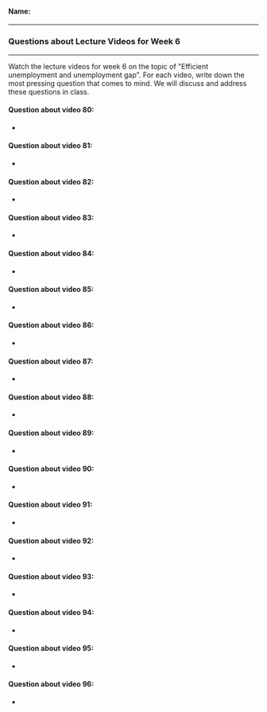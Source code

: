 #### Name:

---

### Questions about Lecture Videos for Week 6

---

Watch the lecture videos for week 6 on the topic of "Efficient unemployment and unemployment gap". For each video, write down the most pressing question that comes to mind. We will discuss and address these questions in class.

#### Question about video 80:

+ 

#### Question about video 81:

+ 

#### Question about video 82:

+ 

#### Question about video 83:

+ 

#### Question about video 84:

+ 

#### Question about video 85:

+ 

#### Question about video 86:

+ 

#### Question about video 87:

+ 

#### Question about video 88:

+ 

#### Question about video 89:

+ 

#### Question about video 90:

+ 

#### Question about video 91:

+ 

#### Question about video 92:

+ 

#### Question about video 93:

+ 

#### Question about video 94:

+ 

#### Question about video 95:

+ 

#### Question about video 96:

+ 




